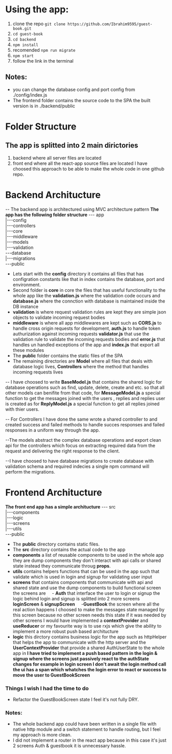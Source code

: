 # Using the app:
1. clone the repo `git clone https://github.com/Ibrahim9595/guest-book.git`
2. `cd guest-book`
3. `cd backend`
4. `npm install`
5. recomended `npm run migrate`
6. `npm start`
7. follow the link in the terminal
## Notes:
- you can change the database config and port config from ./config/index.js
- The frontend folder contains the source code to the SPA the built version is in ./backend/public

# Folder Structure
## The app is splitted into 2 main dirictories
1. backend where all server files are located
2. front end where all the react-app source files are located
I have choosed this approach to be able to make the whole code in one github repo.
# Backend Architucture
-- The backend app is architectured using MVC architecture pattern
**The app has the following folder structure**
--- app  
|---config  
|---controllers  
|---core  
|---middleware  
|---models  
|---validation  
---database  
|---migrations  
---public  

- Lets start with the **config** directory it contains all files that has configration constants like that in index contains the database, port and environment.
- Second folder is **core** in core the files that has useful functionality to the whole app like the **validation.js** where the validation code occurs and **database.js** where the connction with database is maintained inside the DB instance
- **validation** is where request validation rules are kept they are simple json objects to validate incoming request bodies
- **middleware** is where all app middlewares are kept such as **CORS.js** to handle cross origin requests for development, **auth.js** to handle token authurization against incoming requests **validator.js** that use the validation rule to validate the incoming requests bodies and **error.js** that handles un handled exceptions of the app and **index.js** that export all these modules
- The **public** folder contains the static files of the SPA
- The remaining directories are **Model** where all files that deals with database logic lives, **Controllers** where the method that handles incoming requests lives

-- I have choosed to write **BaseModel.js** that contains the shared logic for database operations such as find, update, delete, create and etc. so that all other models can benifite from that code, for **MessageModel.js** a special function to get the messages joined with the users , replies and replies user is created as for **ReplyModel.js** a special function to get all replies joined with thier users.

-- For Controllers I have done the same wrote a shared controller to and created success and failed methods to handle succes responses and failed responses in a uniform way through the app.

--The models abstract the complex database operations and export clean api for the controllers which focus on extracting required data from the request and delivering the right response to the client.

--I have choosed to have database migrations to create database with validation schema and required indecies a single npm command will perform the migrations.

# Frontend Architucture
**The front end app has a simple architucture**
--- src  
|---components   
|---logic  
|---screens  
|---utils  
---public  
- The **public** directory contains static files.
- The **src** directory contains the actual code to the app
- **components** a list of reusable components to be used in the whole app they are dump components they don't interact with api calls or shared state instead they communicate throug **props**.
- **utils** contains helpers functions that can be used in the app such that validate which is used in login and signup for validating user input
- **screens** that contains components that communicate with api and shared state and use the dump components to build functional screen the screens are
&nbsp;&nbsp;&nbsp; - **Auth** that interface the user to login or signup the logic behind login and signup is splitted into 2 more screens **loginScreen** & **signupScreen**
&nbsp;&nbsp;&nbsp; -**GuestBook** the screen where all the real action happens I choosed to make the messages state managed by this screen because no other screen needs this state if it was needed by other screens I would have implemented a **contextProvider** and **useReducer** or my favourite way is to use rxjs which give
the ability to implement a more robust push based architucture
- **logic** this dirctory contains business logic for the app such as httpHelper that helps the app to communicate with the http server and the **UserContextProvider**
 that provide a shared AuthUserState to the whole app in **I have tried to implement a push based pattern in the login & signup where the screens just passively react to the authState changes for example in login screen I don't await the login method call the ui has a span which whatches the login error to react or success to move the user to GuestBookScreen**
### Things I wish I had the time to do
- Refactor the GuestBookScreen state I feel it's not fully DRY.
### Notes:
- The whole backend app could have been written in a single file with native http module and a switch statement to handle routing, but I feel my approach is more clean.
- I did not implement a router in the react app because in this case it's just 2 screens Auth & guestbook it is unnecessary hassle.
